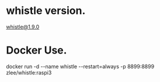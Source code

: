 # whistle version.
whistle@1.9.0
# Docker Use.
docker run -d --name whistle --restart=always -p 8899:8899 zlee/whistle:raspi3
